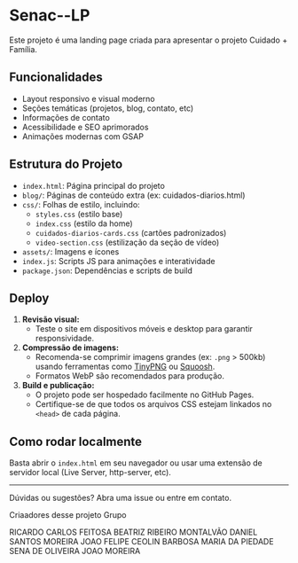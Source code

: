 # Senac--LP

Este projeto é uma landing page criada para apresentar o projeto Cuidado + Família.

## Funcionalidades
- Layout responsivo e visual moderno
- Seções temáticas (projetos, blog, contato, etc)
- Informações de contato
- Acessibilidade e SEO aprimorados
- Animações modernas com GSAP

## Estrutura do Projeto
- `index.html`: Página principal do projeto
- `blog/`: Páginas de conteúdo extra (ex: cuidados-diarios.html)
- `css/`: Folhas de estilo, incluindo:
    - `styles.css` (estilo base)
    - `index.css` (estilo da home)
    - `cuidados-diarios-cards.css` (cartões padronizados)
    - `video-section.css` (estilização da seção de vídeo)
- `assets/`: Imagens e ícones
- `index.js`: Scripts JS para animações e interatividade
- `package.json`: Dependências e scripts de build

## Deploy
1. **Revisão visual:**
   - Teste o site em dispositivos móveis e desktop para garantir responsividade.
2. **Compressão de imagens:**
   - Recomenda-se comprimir imagens grandes (ex: `.png` > 500kb) usando ferramentas como [TinyPNG](https://tinypng.com/) ou [Squoosh](https://squoosh.app/).
   - Formatos WebP são recomendados para produção.
3. **Build e publicação:**
   - O projeto pode ser hospedado facilmente no GitHub Pages.
   - Certifique-se de que todos os arquivos CSS estejam linkados no `<head>` de cada página.

## Como rodar localmente
Basta abrir o `index.html` em seu navegador ou usar uma extensão de servidor local (Live Server, http-server, etc).

---
Dúvidas ou sugestões? Abra uma issue ou entre em contato.

Criaadores desse projeto Grupo 

RICARDO CARLOS FEITOSA
BEATRIZ RIBEIRO MONTALVÃO
DANIEL SANTOS MOREIRA
JOAO FELIPE CEOLIN BARBOSA
MARIA DA PIEDADE SENA DE OLIVEIRA
JOAO MOREIRA
